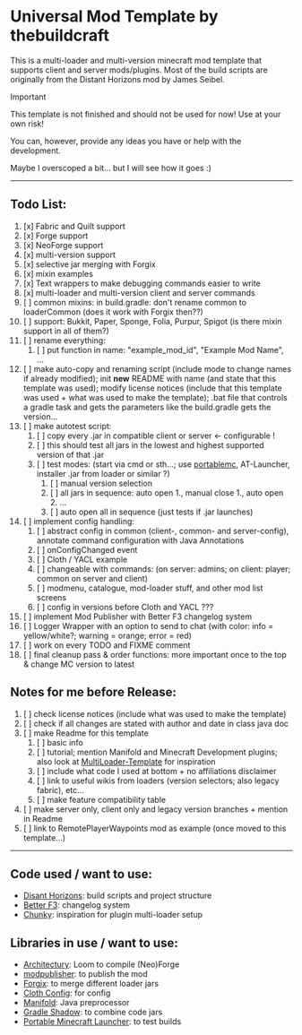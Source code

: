 # Universal Mod Template by thebuildcraft

This is a multi-loader and multi-version minecraft mod template that supports client and server mods/plugins.
Most of the build scripts are originally from the Distant Horizons mod by James Seibel.


> [!IMPORTANT]  
> This template is not finished and should not be used for now!
> Use at your own risk!
> 
> You can, however, provide any ideas you have or help with the development.

Maybe I overscoped a bit... but I will see how it goes :)

---

## Todo List:
1. [x] Fabric and Quilt support
2. [x] Forge support
3. [x] NeoForge support
4. [x] multi-version support
5. [x] selective jar merging with Forgix
6. [x] mixin examples
7. [x] Text wrappers to make debugging commands easier to write
8. [x] multi-loader and multi-version client and server commands
9. [ ] common mixins: in build.gradle: don't rename common to loaderCommon (does it work with Forgix then??)
10. [ ] support: Bukkit, Paper, Sponge, Folia, Purpur, Spigot (is there mixin support in all of them?)
11. [ ] rename everything:
    1. [ ] put function in name: "example_mod_id", "Example Mod Name", ...
12. [ ] make auto-copy and renaming script (include mode to change names if already modified); init **new** README with name (and state that this template was used); modify license notices (include that this template was used + what was used to make the template); .bat file that controls a gradle task and gets the parameters like the build.gradle gets the version...
13. [ ] make autotest script:
    1. [ ] copy every .jar in compatible client or server <- configurable !
    2. [ ] this should test all jars in the lowest and highest supported version of that .jar
    3. [ ] test modes: (start via cmd or sth...; use [portablemc](https://github.com/mindstorm38/portablemc), AT-Launcher, installer .jar from loader or similar ?)
       1. [ ] manual version selection
       2. [ ] all jars in sequence: auto open 1., manual close 1., auto open 2. ...
       3. [ ] auto open all in sequence (just tests if .jar launches)
14. [ ] implement config handling:
    1. [ ] abstract config in common (client-, common- and server-config), annotate command configuration with Java Annotations
    2. [ ] onConfigChanged event
    3. [ ] Cloth / YACL example
    4. [ ] changeable with commands: (on server: admins; on client: player; common on server and client)
    5. [ ] modmenu, catalogue, mod-loader stuff, and other mod list screens
    6. [ ] config in versions before Cloth and YACL ???
15. [ ] implement Mod Publisher with Better F3 changelog system
16. [ ] Logger Wrapper with an option to send to chat (with color: info = yellow/white?; warning = orange; error = red)
17. [ ] work on every TODO and FIXME comment
18. [ ] final cleanup pass & order functions: more important once to the top & change MC version to latest

## Notes for me before Release:
1. [ ] check license notices (include what was used to make the template)
2. [ ] check if all changes are stated with author and date in class java doc
3. [ ] make Readme for this template
   1. [ ] basic info
   2. [ ] tutorial; mention Manifold and Minecraft Development plugins; also look at [MultiLoader-Template](https://github.com/jaredlll08/MultiLoader-Template) for inspiration
   3. [ ] include what code I used at bottom + no affiliations disclaimer
   4. [ ] link to useful wikis from loaders (version selectors; also legacy fabric), etc...
   5. [ ] make feature compatibility table
4. [ ] make server only, client only and legacy version branches + mention in Readme
5. [ ] link to RemotePlayerWaypoints mod as example (once moved to this template...)

---

## Code used / want to use:
- [Disant Horizons](https://gitlab.com/jeseibel/distant-horizons): build scripts and project structure
- [Better F3](https://github.com/TreyRuffy/BetterF3): changelog system
- [Chunky](https://github.com/pop4959/Chunky): inspiration for plugin multi-loader setup

## Libraries in use / want to use:
- [Architectury](https://github.com/architectury): Loom to compile (Neo)Forge
- [modpublisher](https://github.com/firstdarkdev/modpublisher): to publish the mod
- [Forgix](https://github.com/PacifistMC/Forgix): to merge different loader jars
- [Cloth Config](https://github.com/shedaniel/cloth-config): for config
- [Manifold](https://github.com/manifold-systems): Java preprocessor
- [Gradle Shadow](https://github.com/johnrengelman/shadow): to combine code jars
- [Portable Minecraft Launcher](https://github.com/mindstorm38/portablemc): to test builds